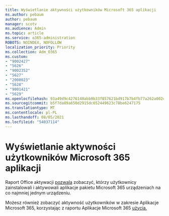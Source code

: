 ```yaml
---
title: Wyświetlanie aktywności użytkowników Microsoft 365 aplikacji
ms.author: pebaum
author: pebaum
manager: scotv
ms.audience: Admin
ms.topic: article
ms.service: o365-administration
ROBOTS: NOINDEX, NOFOLLOW
localization_priority: Priority
ms.collection: Adm_O365
ms.custom:
- "9002427"
- "5626"
- "9002352"
- "5627"
- "2000023"
- "5628"
- "9001421"
- "5629"
ms.openlocfilehash: 93a49d9c4276140abb9b33f857621bd917b7b4fb77a262a002ce96a6e6124fb7
ms.sourcegitcommit: b5f7da89a650d2915dc652449623c78be6247175
ms.translationtype: MT
ms.contentlocale: pl-PL
ms.lasthandoff: 08/05/2021
ms.locfileid: "54037114"
---
```

# <a name="view-your-users-microsoft-365-apps-activity"></a>Wyświetlanie aktywności użytkowników Microsoft 365 aplikacji

Raport Office aktywacji [pozwala](https://docs.microsoft.com/microsoft-365/admin/activity-reports/microsoft-office-activations?view=o365-worldwide) zobaczyć, którzy użytkownicy zainstalowali i aktywowali aplikacje pakietu Microsoft 365 urządzeniach na co najmniej jednym urządzeniu.

Możesz również zobaczyć aktywność użytkowników w zakresie Aplikacje Microsoft 365, korzystając z raportu Aplikacje Microsoft 365 [użycia.](https://docs.microsoft.com/microsoft-365/admin/activity-reports/microsoft365-apps-usage?view=o365-worldwide)
